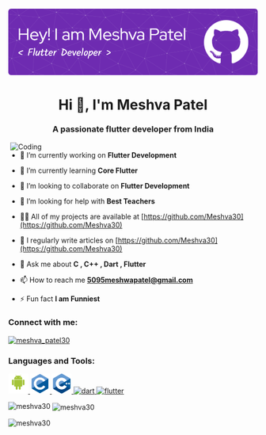 ![MasterHead](./github-header-image%20(2).png)
<h1 align="center">Hi 👋, I'm Meshva Patel</h1>
<h3 align="center">A passionate flutter developer from India</h3>
<img align="right" alt="Coding" width="500" src="https://media.tenor.com/S59bPkT0pqcAAAAC/programming.gif">


- 🔭 I’m currently working on **Flutter Development**

- 🌱 I’m currently learning **Core Flutter**

- 👯 I’m looking to collaborate on **Flutter Development**

- 🤝 I’m looking for help with **Best Teachers**

- 👨‍💻 All of my projects are available at [https://github.com/Meshva30](https://github.com/Meshva30)

- 📝 I regularly write articles on [https://github.com/Meshva30](https://github.com/Meshva30)

- 💬 Ask me about **C , C++ , Dart , Flutter**

- 📫 How to reach me **5095meshwapatel@gmail.com**

- ⚡ Fun fact **I am Funniest**

<h3 align="left">Connect with me:</h3>
<p align="left">
<a href="https://instagram.com/meshva_patel30" target="blank"><img align="center" src="https://raw.githubusercontent.com/rahuldkjain/github-profile-readme-generator/master/src/images/icons/Social/instagram.svg" alt="meshva_patel30" height="30" width="40" /></a>
</p>

<h3 align="left">Languages and Tools:</h3>
<p align="left"> <a href="https://developer.android.com" target="_blank" rel="noreferrer"> <img src="https://raw.githubusercontent.com/devicons/devicon/master/icons/android/android-original-wordmark.svg" alt="android" width="40" height="40"/> </a> <a href="https://www.cprogramming.com/" target="_blank" rel="noreferrer"> <img src="https://raw.githubusercontent.com/devicons/devicon/master/icons/c/c-original.svg" alt="c" width="40" height="40"/> </a> <a href="https://www.w3schools.com/cpp/" target="_blank" rel="noreferrer"> <img src="https://raw.githubusercontent.com/devicons/devicon/master/icons/cplusplus/cplusplus-original.svg" alt="cplusplus" width="40" height="40"/> </a> <a href="https://dart.dev" target="_blank" rel="noreferrer"> <img src="https://www.vectorlogo.zone/logos/dartlang/dartlang-icon.svg" alt="dart" width="40" height="40"/> </a> <a href="https://flutter.dev" target="_blank" rel="noreferrer"> <img src="https://www.vectorlogo.zone/logos/flutterio/flutterio-icon.svg" alt="flutter" width="40" height="40"/> </a> </p>

<p><img align="left" src="https://github-readme-stats.vercel.app/api/top-langs?username=meshva30&show_icons=true&locale=en&layout=compact" alt="meshva30" /></p>

<p>&nbsp;<img align="center" src="https://github-readme-stats.vercel.app/api?username=meshva30&show_icons=true&locale=en" alt="meshva30" /></p>

<p><img align="center" src="https://github-readme-streak-stats.herokuapp.com/?user=meshva30&" alt="meshva30" /></p>
